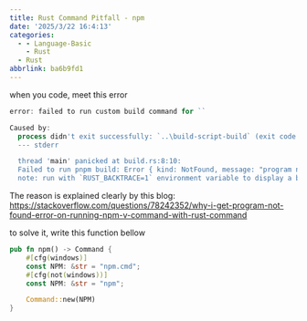 ```yaml
---
title: Rust Command Pitfall - npm
date: '2025/3/22 16:4:13'
categories:
  - - Language-Basic
    - Rust
  - Rust
abbrlink: ba6b9fd1
---
```


when you code, meet this error

```powershell
error: failed to run custom build command for ``                 

Caused by:
  process didn't exit successfully: `..\build-script-build` (exit code: 101)
  --- stderr

  thread 'main' panicked at build.rs:8:10:
  Failed to run pnpm build: Error { kind: NotFound, message: "program not found" }      
  note: run with `RUST_BACKTRACE=1` environment variable to display a backtrace
```

The reason is explained clearly by this blog: https://stackoverflow.com/questions/78242352/why-i-get-program-not-found-error-on-running-npm-v-command-with-rust-command  

to solve it, write this function bellow

```rust
pub fn npm() -> Command {
    #[cfg(windows)]
    const NPM: &str = "npm.cmd";
    #[cfg(not(windows))]
    const NPM: &str = "npm";

    Command::new(NPM)
}
```